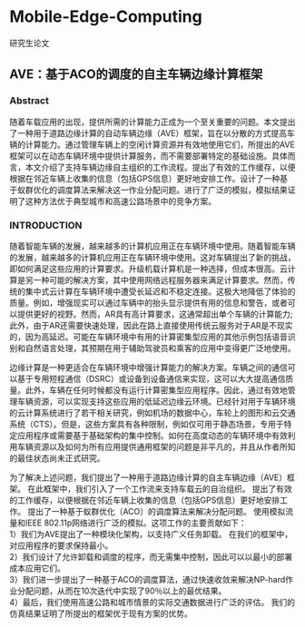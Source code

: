 # Mobile-Edge-Computing
研究生论文


## AVE：基于ACO的调度的自主车辆边缘计算框架


### Abstract
随着车载应用的出现，提供所需的计算能力正成为一个至关重要的问题。本文提出了一种用于道路边缘计算的自动车辆边缘（AVE）框架，旨在以分散的方式提高车辆的计算能力。通过管理车辆上的空闲计算资源并有效地使用它们，所提出的AVE框架可以在动态车辆环境中提供计算服务，而不需要部署特定的基础设施。具体而言，本文介绍了支持车辆边缘自主组织的工作流程。提出了有效的工作缓存，以便根据在邻近车辆上收集的信息（包括GPS信息）更好地安排工作。设计了一种基于蚁群优化的调度算法来解决这一作业分配问题。进行了广泛的模拟，模拟结果证明了这种方法优于典型城市和高速公路场景中的竞争方案。

### INTRODUCTION
随着智能车辆的发展，越来越多的计算机应用正在车辆环境中使用。随着智能车辆的发展，越来越多的计算机应用正在车辆环境中使用。这对车辆提出了新的挑战，即如何满足这些应用的计算要求。升级机载计算机是一种选择，但成本很高。云计算是另一种可能的解决方案，其中使用网络远程服务器来满足计算要求。然而，传统的集中式云计算在车辆环境中遭受长延迟和不稳定连接。这极大地降低了体验的质量。例如，增强现实可以通过车辆中的抬头显示提供有用的信息和警告，或者可以提供更好的视野。然而，AR具有高计算要求，这通常超出单个车辆的计算能力; 此外，由于AR还需要快速处理，因此在路上直接使用传统云服务对于AR是不现实的，因为高延迟。可能在车辆环境中有用的计算密集型应用的其他示例包括语音识别和自然语言处理，其预期在用于辅助驾驶员和乘客的应用中变得更广泛地使用。

边缘计算是一种更适合在车辆环境中增强计算能力的解决方案。车辆之间的通信可以基于专用短程通信（DSRC）或设备到设备通信来实现，这可以大大提高通信质量。此外，车辆在任何时候都没有运行计算密集型应用程序。因此，通过有效地管理车辆资源，可以实现支持这些应用的低延迟边缘云环境。已经针对用于车辆环境的云计算系统进行了若干相关研究，例如机场的数据中心，车轮上的图形和云交通系统（CTS）。但是，这些方案具有各种限制，例如仅可用于静态场景，专用于特定应用程序或需要基于基础架构的集中控制。如何在高度动态的车辆环境中有效利用车辆资源以及如何为所有应用提供通用框架的问题是非平凡的，并且从作者所知的最佳状态尚未正式研究。

为了解决上述问题，我们提出了一种用于道路边缘计算的自主车辆边缘（AVE）框架。 在此框架中，我们引入了一个工作流来支持车载云的自治组织。 提出了有效的工作缓存，以便根据在邻近车辆上收集的信息（包括GPS信息）更好地安排工作。 提出了一种基于蚁群优化（ACO）的调度算法来解决分配问题。 使用模拟流量和IEEE 802.11p网络进行广泛的模拟。这项工作的主要贡献如下：  
1）我们为AVE提出了一种模块化架构，以支持广义任务卸载。 在我们的框架中，对应用程序的要求保持最小。  
2）我们设计了允许卸载和调度的程序，而无需集中控制，因此可以以最小的部署成本应用它们。  
3）我们进一步提出了一种基于ACO的调度算法，通过快速收敛来解决NP-hard作业分配问题，从而在10次迭代中实现了90％以上的最优结果。  
4）最后，我们使用高速公路和城市情景的实际交通数据进行广泛的评估。 我们的仿真结果证明了所提出的框架优于现有方案的优势。  

